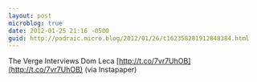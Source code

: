 ```yaml
---
layout: post
microblog: true
date: 2012-01-25 21:16 -0500
guid: http://padraic.micro.blog/2012/01/26/t162358281912848384.html
---
```

The Verge Interviews Dom Leca [http://t.co/7vr7UhOB](http://t.co/7vr7UhOB) (via Instapaper)

